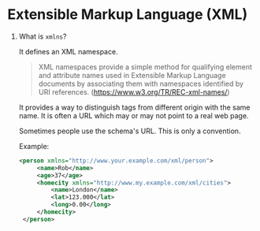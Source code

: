 # Extensible Markup Language (XML)

1. What is `xmlns`?

   It defines an XML namespace.

   > XML namespaces provide a simple method for qualifying element and attribute names used in Extensible Markup Language documents by associating them with namespaces identified by URI references. (<https://www.w3.org/TR/REC-xml-names/>)

   It provides a way to distinguish tags from different origin with the same name. It is often a URL which may or may not point to a real web page.

   Sometimes people use the schema's URL. This is only a convention.

   Example:

   ```xml
   <person xmlns="http://www.your.example.com/xml/person">
        <name>Rob</name>
        <age>37</age>
        <homecity xmlns="http://www.my.example.com/xml/cities">
            <name>London</name>
            <lat>123.000</lat>
            <long>0.00</long>
        </homecity>
    </person>
   ```
